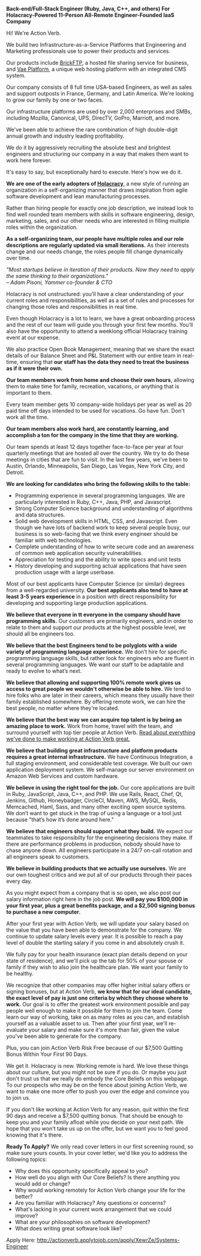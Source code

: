 ---
---

**Back-end/Full-Stack Engineer (Ruby, Java, C++, and others) For Holacracy-Powered 11-Person All-Remote Engineer-Founded IaaS Company**

Hi!  We're Action Verb.

We build two Infrastructure-as-a-Service Platforms that Engineering and Marketing
professionals use to power their products and services.

Our products include <a href="https://brickftp.com/" target="_blank">BrickFTP</a>,
a hosted file sharing service for business, and
<a href="https://vaeplatform.com/" target="_blank">Vae Platform</a>,
a unique web hosting platform with an integrated CMS system.

Our company consists of 8 full time USA-based Engineers,
as well as sales and support outposts in France, Germany, and Latin
America.  We're looking to grow our family by one or two faces.

Our infrastructure platforms are used by over 2,000 enterprises and
SMBs, including Mozilla, Canonical, UPS, DirecTV, GoPro, Marriott, and
more.

We've been able to achieve the rare combination of high double-digit
annual growth and industry leading profitability.

We do it by aggressively recruiting the absolute best and brightest
engineers and structuring our company in a way that makes them want to
work here forever.

It's easy to say, but exceptionally hard to execute.  Here's how we do
it.

**We are one of the early adopters of <a href="http://www.holacracy.org/" target="_blank">Holacracy</a>**, a new style
of running an organization in a self-organizing manner that draws
inspiration from agile software development and lean manufacturing
processes.

Rather than hiring people for exactly one job description, we instead
look to find well rounded team members with skills in software
engineering, design, marketing, sales, and our other needs who are
interested in filling multiple roles within the organization.

**As a self-organizing team, our people have multiple roles and our role
descriptions are regularly updated via small iterations.**  As their
interests change and our needs change, the roles people fill change
dynamically over time.

*&quot;Most startups believe in iteration of their
products. Now they need to apply the same thinking to their
organizations.&quot;<br />&ndash; Adam Pisoni, Yammer co-founder & CTO*

Holacracy is not unstructured: you'll have a clear understanding of
your current roles and responsibilities, as well as a set of rules and
processes for changing those roles and responsibilities in real time.

Even though Holacracy is a lot to learn, we have a great onboarding
process and the rest of our team will guide you through your first few
months.  You'll also have the opportunity to attend a weeklong official
Holacracy training event at our expense.

We also practice Open Book Management, meaning that we share the exact
details of our Balance Sheet and P&L Statement with our entire team in
real-time, ensuring that **our staff has the data they need to treat the
business as if it were their own.**

**Our team members work from home and choose their own hours**, allowing
them to make time for family, recreation, vacations, or anything that is
important to them.

Every team member gets 10 company-wide holidays per year as well as 20
paid time off days intended to be used for vacations.  Go have fun.
Don't work all the time.

**Our team members also work hard, are constantly learning, and accomplish
a ton for the company in the time that they are working.**

Our team spends at least 12 days together face-to-face per year at four
quarterly meetings that are hosted all over the country.
We try to do these meetings in cities that are fun to visit.  In the
last few years, we've been to Austin, Orlando, Minneapolis, San Diego, Las
Vegas, New York City, and Detroit.

**We are looking for candidates who bring the following skills to the
table:**

 * Programming experience in several programming languages.  We are
particularly interested in Ruby, C++, Java, PHP, and Javascript.
 * Strong Computer Science background and understanding of algorithms and
data structures.
 * Solid web development skills in HTML, CSS, and Javascript.  Even though
we have lots of backend work to keep several people busy, our business
is so web-facing that we think every engineer should be familiar with
web technologies.
 * Complete understanding of how to write secure code and an awareness of
common web application security vulnerabilities.
 * Appreciation for testing and the ability to write specs and unit tests
 * History developing and supporting actual applications that have seen
production usage with a large userbase.

Most of our best applicants have Computer Science (or similar) degrees
from a well-regarded university.  **Our best applicants also tend
to have at least 3-5 years experience** in a position with direct
responsibility for developing and supporting large production
applications.

**We believe that everyone in tt everyone in the company should have
programming skills.** Our customers are primarily engineers, and in order
to relate to them and support our products at the highest possible
level, we should all be engineers too.

**We believe that the best Engineers tend to be polyglots with a wide
variety of programming language experience.** We don’t hire for specific
programming language skills, but rather look for engineers who are
fluent in several programming languages. We want our staff to be
adaptable and ready to evolve to what’s next.

**We believe that allowing and supporting 100% remote work gives us
access to great people we wouldn't otherwise be able to hire.**  We tend
to hire folks who are later in their careers, which means they usually
have their family established somewhere.  By offering remote work, we
can hire the best people, no matter where they're located.

**We believe that the best way we can acquire top talent is by being an
amazing place to work.**  Work from home, travel with the team, and
surround yourself with top tier people at Action Verb.
[Read about everything we've done to make
working at Action Verb great.](https://actionverb.com/working-at-action-verb)

**We believe that building great infrastructure and platform products
requires a great internal infrastructure.** We have Continuous Integration,
a full staging environment, and considerable test coverage.
We built our own application deployment system.  We
self-manage our server environment on Amazon Web Services and custom hardware.

**We believe in using the right tool for the job.** Our core applications
are built in Ruby, JavaScript, Java, C++, and PHP. We use Rails, React,
Chef, Qt, Jenkins, Github, Honeybadger, CircleCI, Maven, AWS, MySQL,
Redis, Memcached, Haml, Sass, and many other exciting open source
systems. We don’t want to get stuck in the trap of using a language or a
tool just because "that’s how it’s done around here."

**We believe that engineers should support what they build.** We expect
our teammates to take responsibilty for the engineering decisions they
make.  If there are performance problems in production, nobody should
have to chase anyone down.  All engineers participate in a 24/7 on-call
rotation and all engineers speak to customers.

**We believe in building products that we actually use ourselves.** We are
our own toughest critics and we put all of our products through their
paces every day.

As you might expect from a company that is so open, we also post our
salary information right here in the job post.
**We will pay you $100,000 in your first year, plus a great benefits
package, and a $2,500 signing bonus to purchase a new computer.**

After your first year with Action Verb, we will update your salary based
on the value that you have been able to demonstrate for the company.
We continue to update salary levels every year.  It is possible to reach a
pay level of double the starting salary if you come in and absolutely crush it.

We fully pay for your health insurance (exact plan details depend on
your state of residence), and we'll pick
up the tab for 50% of your spouse or family if they wish to also join
the healthcare plan.  We want your family to be healthy.

We recognize that other companies may offer higher initial salary offers
or signing bonuses, but at Action Verb, **we know that for our ideal
candidate, the exact level of pay is just one criteria by which they
choose where to work.**  Our goal is to offer the greatest work
environment possible and pay people well enough to make it possible for
them to join the team.  Come learn our way of working, take on as many
roles as you can, and establish yourself as a valuable asset to us.
Then after your first year, we'll re-evaluate your salary and make sure
it's more than fair, given the value you've been able to generate for
the company.

Plus, you can join Action Verb Risk Free because of our $7,500
Quitting Bonus Within Your First 90 Days.

We get it.  Holacracy is new.  Working remote is hard.  We love these
things about our culture, but you might not be sure if you do.  Or maybe
you just don't trust us that we really do embody the Core Beliefs on
this webpage.  To our prospects who may be on the fence about joining
Action Verb, we want to make one more offer to push you over the edge
and convince you to join us.

If you don't like working at Action Verb for any reason, quit within the
first 90 days and receive a $7,500 quitting bonus.  That should be
enough to keep you and your family afloat while you decide on your next
path.  We hope that you won't take us up on the offer, but we want you
to feel good knowing that it's there.

**Ready To Apply?** We only read cover letters in our first screening round, so make sure
yours counts.  In your cover letter, we'd like you to address the
following topics:

 * Why does this opportunity specifically appeal to you?
 * How well do you align with Our Core Beliefs?  Is there anything you would add or change?
 * Why would working remotely for Action Verb change your life for the better?
 * Are you familiar with Holacracy?  Any questions or concerns?
 * What's lacking in your current work arrangement that we could improve?
 * What are your philosophies on software development?
 * What does writing great software look like? 

Apply Here:
http://actionverb.applytojob.com/apply/XewrZe/Systems-Engineer

